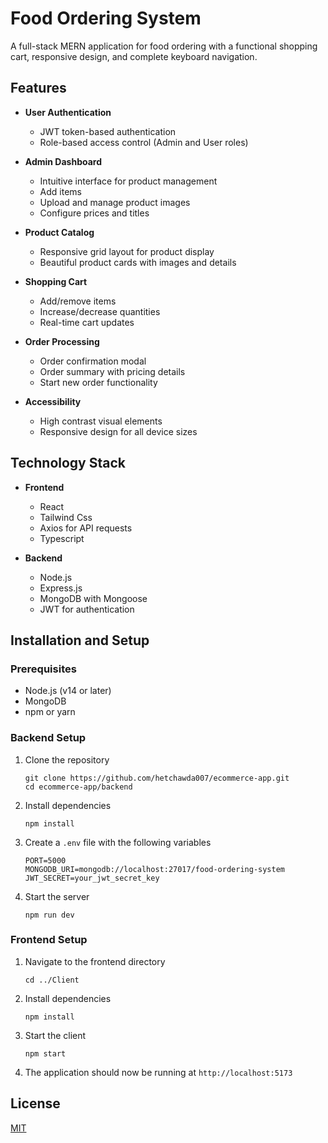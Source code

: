 # Food Ordering System

A full-stack MERN application for food ordering with a functional shopping cart, responsive design, and complete keyboard navigation.

## Features

- **User Authentication**
  - JWT token-based authentication
  - Role-based access control (Admin and User roles)

- **Admin Dashboard**
  - Intuitive interface for product management
  - Add items
  - Upload and manage product images
  - Configure prices and titles

- **Product Catalog**
  - Responsive grid layout for product display
  - Beautiful product cards with images and details

- **Shopping Cart**
  - Add/remove items
  - Increase/decrease quantities
  - Real-time cart updates

- **Order Processing**
  - Order confirmation modal
  - Order summary with pricing details
  - Start new order functionality

- **Accessibility**
  - High contrast visual elements
  - Responsive design for all device sizes

## Technology Stack

- **Frontend**
  - React
  - Tailwind Css
  - Axios for API requests
  - Typescript

- **Backend**
  - Node.js
  - Express.js
  - MongoDB with Mongoose
  - JWT for authentication

## Installation and Setup

### Prerequisites
- Node.js (v14 or later)
- MongoDB
- npm or yarn

### Backend Setup
1. Clone the repository
   ```
   git clone https://github.com/hetchawda007/ecommerce-app.git
   cd ecommerce-app/backend
   ```

2. Install dependencies
   ```
   npm install
   ```

3. Create a `.env` file with the following variables
   ```
   PORT=5000
   MONGODB_URI=mongodb://localhost:27017/food-ordering-system
   JWT_SECRET=your_jwt_secret_key
   ```

4. Start the server
   ```
   npm run dev
   ```

### Frontend Setup
1. Navigate to the frontend directory
   ```
   cd ../Client
   ```

2. Install dependencies
   ```
   npm install
   ```

3. Start the client
   ```
   npm start
   ```

4. The application should now be running at `http://localhost:5173`


## License

[MIT](https://choosealicense.com/licenses/mit/)
